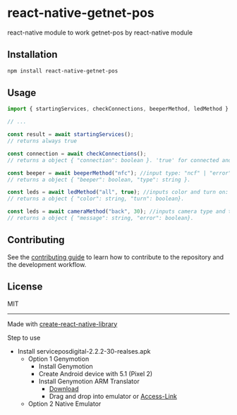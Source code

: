 # react-native-getnet-pos

react-native module to work getnet-pos by react-native module

## Installation

```sh
npm install react-native-getnet-pos
```

## Usage

```js
import { startingServices, checkConnections, beeperMethod, ledMethod } from 'react-native-getnet-pos';

// ...

const result = await startingServices();
// returns always true

const connection = await checkConnections();
// returns a object { "connection": boolean }. 'true' for connected and 'false' for not connected.

const beeper = await beeperMethod("nfc"); //input type: "ncf" | "error" | "digit" | "success"
// returns a object { "beeper": boolean, "type": string }.

const leds = await ledMethod("all", true); //inputs color and turn on: "all" | "red" | "green" | "blue" | "yellow"; 'true' or 'false'
// returns a object { "color": string, "turn": boolean}.

const leds = await cameraMethod("back", 30); //inputs camera type and timeout: "back" | "front"; interger.
// returns a object { "message": string, "error": boolean}.
```

## Contributing

See the [contributing guide](CONTRIBUTING.md) to learn how to contribute to the repository and the development workflow.

## License

MIT

---

Made with [create-react-native-library](https://github.com/callstack/react-native-builder-bob)

Step to use
- Install serviceposdigital-2.2.2-30-realses.apk
  - Option 1 Genymotion
    - Install Genymotion
    - Create Android device with 5.1 (Pixel 2)
    - Install Genymotion ARM Translator
      - [Download](https://github.com/m9rco/Genymotion_ARM_Translation/blob/master/package/Genymotion-ARM-Translation_for_5.1.zip)
      - Drag and drop into emulator or [Access-Link](https://stackoverflow.com/questions/58459833/unable-to-install-apk-in-android-emulator-app-contains-arm-native-code)
  - Option 2 Native Emulator
